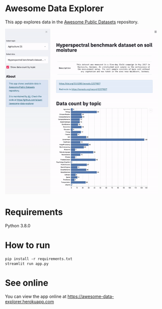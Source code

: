 # Awesome Data Explorer

This app explores data in the [Awesome Public Datasets](https://github.com/awesomedata/awesome-public-datasets) repository.

![Awesome Data Explorer](https://raw.githubusercontent.com/aliavni/awesome-data-explorer/master/animation.gif "Awesome Data Explorer!")

# Requirements

Python 3.8.0

# How to run

```
pip install -r requirements.txt
streamlit run app.py
```

# See online

You can view the app online at https://awesome-data-explorer.herokuapp.com
